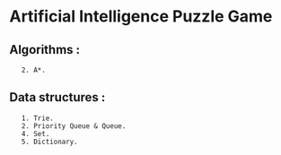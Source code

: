 # Artificial Intelligence  Puzzle Game

## Algorithms :
       2. A*.
## Data structures :
       1. Trie.
       2. Priority Queue & Queue.
       4. Set.
       5. Dictionary.
